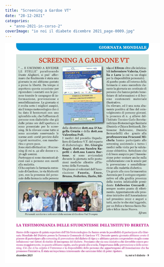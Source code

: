 ```yaml
---
title: "Screening a Gardoe VT"
date: "28-12-2021"
categories: 
  - "anno-2021-in-corso-2"
coverImage: "io noi il diabete dicembre 2021_page-0009.jpg"
---
```


![](images/io%20noi%20il%20diabete%20dicembre%202021_page-0009.jpg)